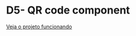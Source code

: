 # D5- QR code component
[Veja o projeto funcionando](https://gabyvictoria0122.github.io/Desafio-5-QRcode/)
